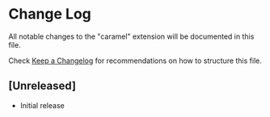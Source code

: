 # Change Log

All notable changes to the "caramel" extension will be documented in this file.

Check [Keep a Changelog](http://keepachangelog.com/) for recommendations on how to structure this file.

## [Unreleased]

- Initial release
